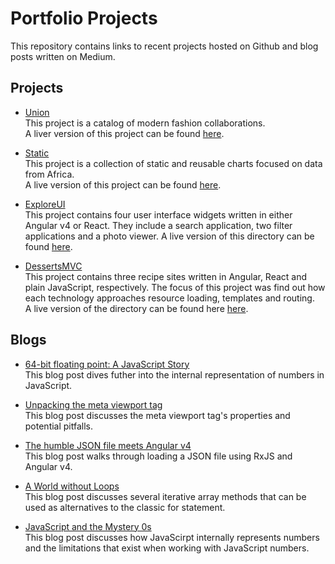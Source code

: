 # Portfolio Projects
This repository contains links to recent projects hosted on Github and blog posts written on Medium.  
  
  
## Projects  
* [Union](https://github.com/sarafec/union)  
This project is a catalog of modern fashion collaborations.  
A liver version of this project can be found [here](https://sarafec.github.io/union/).
  
* [Static](https://github.com/sarafec/static)  
This project is a collection of static and reusable charts focused on data from Africa.  
A live version of this project can be found [here](https://sarafec.github.io/static/).  
  
* [ExploreUI](https://github.com/sarafec/exploreUI)  
This project contains four user interface widgets written in either Angular v4 or React. They include a search application, two filter applications and a photo viewer. 
A live version of this directory can be found [here](https://sarafec.github.io/exploreUI/). 
  
* [DessertsMVC](https://github.com/sarafec/dessertsMVC)  
This project contains three recipe sites written in Angular, React and plain JavaScript, respectively. The focus of this project was find out how each technology approaches resource loading, templates and routing.  
A live version of the directory can be found here [here](https://sarafec.github.io/dessertsMVC/).   
  
  
  
## Blogs  
* [64-bit floating point: A JavaScript Story](https://medium.com/@sarafecadu/64-bit-floating-point-a-javascript-story-fa6aad266665)  
This blog post dives futher into the internal representation of numbers in JavaScript.
  
* [Unpacking the meta viewport tag](https://medium.com/@sarafecadu/unpacking-the-meta-viewport-tag-bd6b0d0d2471)  
This blog post discusses the meta viewport tag's properties and potential pitfalls.
  
* [The humble JSON file meets Angular v4](https://medium.com/@sarafecadu/the-humble-json-file-meets-angular-v4-6b8ae861b018)  
This blog post walks through loading a JSON file using RxJS and Angular v4.  
  
* [A World without Loops](https://medium.com/@sarafecadu/a-world-without-loops-f8f65a30c82d)  
This blog post discusses several iterative array methods that can be used as alternatives to the classic for statement.  
  
* [JavaScript and the Mystery 0s](https://medium.com/@sarafecadu/javascript-numbers-and-the-mystery-0s-b087c5cf21e2)  
This blog post discusses how JavaScirpt internally represents numbers and the limitations that exist when working with JavaScript numbers.
